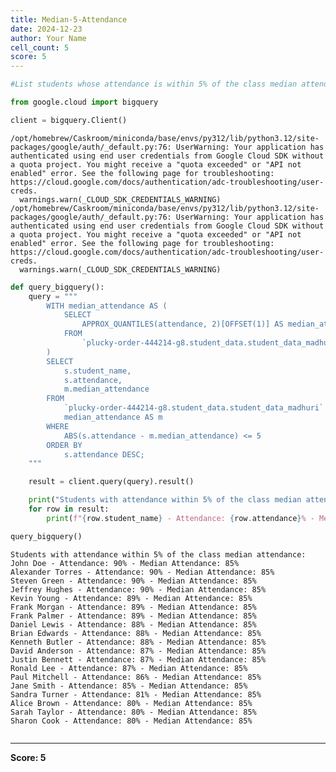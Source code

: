 ```yaml
---
title: Median-5-Attendance
date: 2024-12-23
author: Your Name
cell_count: 5
score: 5
---
```


```python
#List students whose attendance is within 5% of the class median attendance.
```


```python
from google.cloud import bigquery
```


```python
client = bigquery.Client()
```

    /opt/homebrew/Caskroom/miniconda/base/envs/py312/lib/python3.12/site-packages/google/auth/_default.py:76: UserWarning: Your application has authenticated using end user credentials from Google Cloud SDK without a quota project. You might receive a "quota exceeded" or "API not enabled" error. See the following page for troubleshooting: https://cloud.google.com/docs/authentication/adc-troubleshooting/user-creds. 
      warnings.warn(_CLOUD_SDK_CREDENTIALS_WARNING)
    /opt/homebrew/Caskroom/miniconda/base/envs/py312/lib/python3.12/site-packages/google/auth/_default.py:76: UserWarning: Your application has authenticated using end user credentials from Google Cloud SDK without a quota project. You might receive a "quota exceeded" or "API not enabled" error. See the following page for troubleshooting: https://cloud.google.com/docs/authentication/adc-troubleshooting/user-creds. 
      warnings.warn(_CLOUD_SDK_CREDENTIALS_WARNING)



```python
def query_bigquery():
    query = """
        WITH median_attendance AS (
            SELECT 
                APPROX_QUANTILES(attendance, 2)[OFFSET(1)] AS median_attendance
            FROM 
                `plucky-order-444214-g8.student_data.student_data_madhuri`
        )
        SELECT 
            s.student_name, 
            s.attendance, 
            m.median_attendance
        FROM 
            `plucky-order-444214-g8.student_data.student_data_madhuri` AS s, 
            median_attendance AS m
        WHERE 
            ABS(s.attendance - m.median_attendance) <= 5
        ORDER BY 
            s.attendance DESC;
    """

    result = client.query(query).result()

    print("Students with attendance within 5% of the class median attendance:")
    for row in result:
        print(f"{row.student_name} - Attendance: {row.attendance}% - Median Attendance: {row.median_attendance}%")

query_bigquery()

```

    Students with attendance within 5% of the class median attendance:
    John Doe - Attendance: 90% - Median Attendance: 85%
    Alexander Torres - Attendance: 90% - Median Attendance: 85%
    Steven Green - Attendance: 90% - Median Attendance: 85%
    Jeffrey Hughes - Attendance: 90% - Median Attendance: 85%
    Kevin Young - Attendance: 89% - Median Attendance: 85%
    Frank Morgan - Attendance: 89% - Median Attendance: 85%
    Frank Palmer - Attendance: 89% - Median Attendance: 85%
    Daniel Lewis - Attendance: 88% - Median Attendance: 85%
    Brian Edwards - Attendance: 88% - Median Attendance: 85%
    Kenneth Butler - Attendance: 88% - Median Attendance: 85%
    David Anderson - Attendance: 87% - Median Attendance: 85%
    Justin Bennett - Attendance: 87% - Median Attendance: 85%
    Ronald Lee - Attendance: 87% - Median Attendance: 85%
    Paul Mitchell - Attendance: 86% - Median Attendance: 85%
    Jane Smith - Attendance: 85% - Median Attendance: 85%
    Sandra Turner - Attendance: 81% - Median Attendance: 85%
    Alice Brown - Attendance: 80% - Median Attendance: 85%
    Sarah Taylor - Attendance: 80% - Median Attendance: 85%
    Sharon Cook - Attendance: 80% - Median Attendance: 85%



```python

```


---
**Score: 5**
